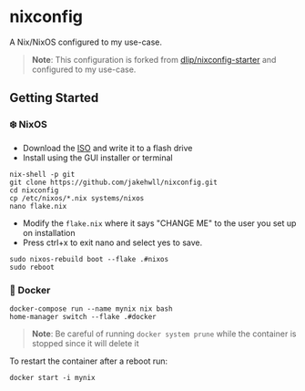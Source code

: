 # nixconfig

A Nix/NixOS configured to my use-case.

> **Note**:
> This configuration is forked from [dlip/nixconfig-starter](https://github.com/dlip/nixconfig-starter) and configured to my use-case. 

## Getting Started

### ❄️ NixOS

- Download the [ISO](https://nixos.org/download.html#nixos-iso) and write it to a flash drive
- Install using the GUI installer or terminal

```
nix-shell -p git
git clone https://github.com/jakehwll/nixconfig.git
cd nixconfig
cp /etc/nixos/*.nix systems/nixos
nano flake.nix
```

- Modify the `flake.nix` where it says "CHANGE ME" to the user you set up on installation
- Press ctrl+x to exit nano and select yes to save.

```
sudo nixos-rebuild boot --flake .#nixos
sudo reboot
```

### 🐳 Docker

```
docker-compose run --name mynix nix bash
home-manager switch --flake .#docker
```

> **Note**:
> Be careful of running `docker system prune` while the container is stopped since it will delete it

To restart the container after a reboot run:

```
docker start -i mynix
```
